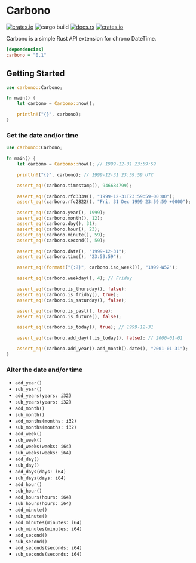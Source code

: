 # Carbono

[![crates.io](https://img.shields.io/crates/v/carbono.svg?style=flat-square)](https://crates.io/crates/carbono)
![cargo build](https://img.shields.io/github/actions/workflow/status/tjardoo/carbono/rust.yml?style=flat-square)
[![docs.rs](https://img.shields.io/docsrs/carbono?style=flat-square)](https://docs.rs/carbono)
[![crates.io](https://img.shields.io/crates/d/carbono.svg?style=flat-square)](https://crates.io/crates/carbono)

Carbono is a simple Rust API extension for chrono DateTime.

```ini
[dependencies]
carbono = "0.1"
```

## Getting Started

```rust
use carbono::Carbono;

fn main() {
    let carbono = Carbono::now();

    println!("{}", carbono);
}
```

### Get the date and/or time

```rust
use carbono::Carbono;

fn main() {
    let carbono = Carbono::now(); // 1999-12-31 23:59:59

    println!("{}", carbono); // 1999-12-31 23:59:59 UTC

    assert_eq!(carbono.timestamp(), 946684799);

    assert_eq!(carbono.rfc3339(), "1999-12-31T23:59:59+00:00");
    assert_eq!(carbono.rfc2822(), "Fri, 31 Dec 1999 23:59:59 +0000");

    assert_eq!(carbono.year(), 1999);
    assert_eq!(carbono.month(), 12);
    assert_eq!(carbono.day(), 31);
    assert_eq!(carbono.hour(), 23);
    assert_eq!(carbono.minute(), 59);
    assert_eq!(carbono.second(), 59);

    assert_eq!(carbono.date(), "1999-12-31");
    assert_eq!(carbono.time(), "23:59:59");

    assert_eq!(format!("{:?}", carbono.iso_week()), "1999-W52");

    assert_eq!(carbono.weekday(), 4); // Friday

    assert_eq!(carbono.is_thursday(), false);
    assert_eq!(carbono.is_friday(), true);
    assert_eq!(carbono.is_saturday(), false);

    assert_eq!(carbono.is_past(), true);
    assert_eq!(carbono.is_future(), false);

    assert_eq!(carbono.is_today(), true); // 1999-12-31

    assert_eq!(carbono.add_day().is_today(), false); // 2000-01-01

    assert_eq!(carbono.add_year().add_month().date(), "2001-01-31");
}
```

### Alter the date and/or time

- `add_year()`
- `sub_year()`
- `add_years(years: i32)`
- `sub_years(years: i32)`
- `add_month()`
- `sub_month()`
- `add_months(months: i32)`
- `sub_months(months: i32)`
- `add_week()`
- `sub_week()`
- `add_weeks(weeks: i64)`
- `sub_weeks(weeks: i64)`
- `add_day()`
- `sub_day()`
- `add_days(days: i64)`
- `sub_days(days: i64)`
- `add_hour()`
- `sub_hour()`
- `add_hours(hours: i64)`
- `sub_hours(hours: i64)`
- `add_minute()`
- `sub_minute()`
- `add_minutes(minutes: i64)`
- `sub_minutes(minutes: i64)`
- `add_second()`
- `sub_second()`
- `add_seconds(seconds: i64)`
- `sub_seconds(seconds: i64)`
